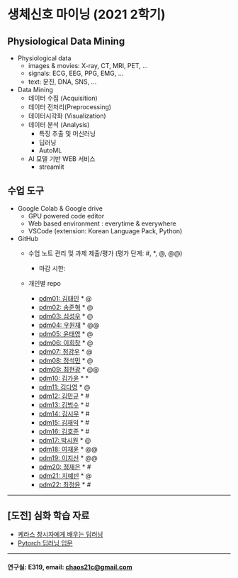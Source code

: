 # 생체신호 마이닝 (2021 2학기)

## Physiological Data Mining
* Physiological data
  - images & movies: X-ray, CT, MRI, PET, ...
  - signals: ECG, EEG, PPG, EMG, ...
  - text: 문진, DNA, SNS, ...
* Data Mining
  - 데이터 수집 (Acquisition)
  - 데이터 전처리(Preprocessing)
  - 데이터시각화 (Visualization)
  - 데이터 분석 (Analysis)
    * 특징 추출 및 머신러닝
    * 딥러닝
    * AutoML
  - AI 모델 기반 WEB 서비스
    * streamlit
    
## 수업 도구
* Google Colab & Google drive
  - GPU powered code editor
  - Web based environment : everytime & everywhere
  - VSCode (extension: Korean Language Pack, Python)
* GitHub
  - 수업 노트 관리 및 과제 제출/평가 (평가 단계: #, *, @, @@)
    * 마감 시한: 
    
  - 개인별 repo  
    * [pdm01: 김태민](https://github.com/KTM001/PDM01) * @
    * [pdm02: 송준혁](https://github.com/916jun/pdm02) * @
    * [pdm03: 심성우](https://github.com/pdm03/pdm03) * @
    * [pdm04: 우원재](https://github.com/SALRIGO/pdm04) * @@
    * [pdm05: 윤태영](https://github.com/xodud5654/PDM05) * @
    * [pdm06: 이희창](https://github.com/Hee0305/PDM06) * @
    * [pdm07: 정강우](https://github.com/junggangwo/pdm07) * @
    * [pdm08: 정석민](https://github.com/seokmin1/PDM08) * @
    * [pdm09: 최현광](https://github.com/choihyungwang/pdm09) * @@
    * [pdm10: 김가윤](https://github.com/20193253/pdm10) * *
    * [pdm11: 김다영](https://github.com/dayeong918/pdm011) * @
    * [pdm12: 김민규](https://github.com/Skystar728/pdm12) * #
    * [pdm13: 김범수](https://github.com/bum3632/pdm13) * #
    * [pdm14: 김시우](https://github.com/loosiu/pdm14) * #
    * [pdm15: 김재익](https://github.com/kim0129s/pdm15) * #
    * [pdm16: 김호준](https://github.com/hojoooon/PDM16) * #
    * [pdm17: 박시원](https://github.com/w2j1y12/pdm17) * @
    * [pdm18: 여채윤](https://github.com/ducodbs0516/pdm18) * @@
    * [pdm19: 이지선](https://github.com/jiseon0516/pdm19) * @@
    * [pdm20: 정재은](https://github.com/joung-jaeeun/pdm20) * #
    * [pdm21: 지예빈](https://github.com/Obliqueflo/PDM21) * @
    * [pdm22: 최정윤](https://github.com/yoon0411/pdm22) * #
 ---
 
 ## [도전] 심화 학습 자료

 - [케라스 창시자에게 배우는 딥러닝](https://github.com/rickiepark/deep-learning-with-python-notebooks)  
 - [Pytorch 딥러닝 입문](https://github.com/Justin-A/DeepLearning101)  
 
 ---
  #### 연구실: E319, email: chaos21c@gmail.com
 

